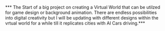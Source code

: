 *** The Start of a big project on creating a Virtual World that can be utilzed for game design or background animation. 
There are endless possibilities into digital creativity but I will be updating with different designs within the vrtual
world for a while till it replicates cities with AI Cars driving.***
